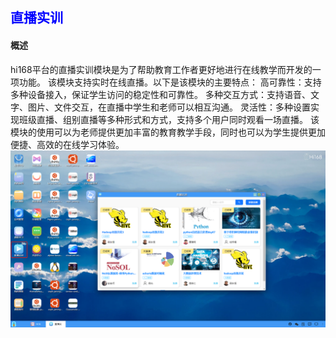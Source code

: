 ## <font color='blue'>直播实训</font>
#### 概述
hi168平台的直播实训模块是为了帮助教育工作者更好地进行在线教学而开发的一项功能。
该模块支持实时在线直播。以下是该模块的主要特点：
高可靠性：支持多种设备接入，保证学生访问的稳定性和可靠性。
多种交互方式：支持语音、文字、图片、文件交互，在直播中学生和老师可以相互沟通。
灵活性：多种设置实现班级直播、组别直播等多种形式和方式，支持多个用户同时观看一场直播。
该模块的使用可以为老师提供更加丰富的教育教学手段，同时也可以为学生提供更加便捷、高效的在线学习体验。
![img.png](./help_picture/06_live.png)